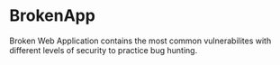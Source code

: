 # BrokenApp
Broken Web Application contains the most common vulnerabilites with different levels of security to practice bug hunting.

